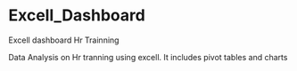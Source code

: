 # Excell_Dashboard
Excell dashboard Hr Trainning

Data Analysis on Hr tranning using excell. It includes pivot tables and charts

